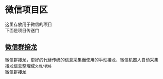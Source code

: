 # 微信项目区
这里存放用于微信的项目<br>
下面是项目传送门
## [微信群接龙](https://github.com/MODcraft666/Wechat/tree/Solitaire)
微信群接龙，更好的代替传统的信息采集而使用的手动接龙，微信机器人自动采集接龙信息整理成`文档/表格`<br>
[微信群接龙](https://github.com/MODcraft666/Wechat/tree/Solitaire)

